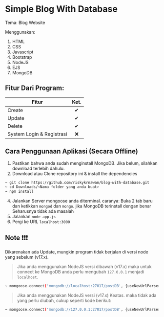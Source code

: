 # Simple Blog With Database

Tema: Blog Website

Menggunakan:


1. HTML
2. CSS
3. Javascript
4. Bootstrap
5. NodeJS
6. EJS
7. MongoDB


## Fitur Dari Program:

| Fitur                        | Ket.           |
| ---------------------------- |:--------------:| 
| Create                       | ✔              |
| Update                       | ✔              |
| Delete                       | ✔              |
| System Login & Registrasi    | ❌             |



## Cara Penggunaan Aplikasi (Secara Offline)

  1. Pastikan bahwa anda sudah menginstall MongoDB. Jika belum, silahkan download terlebih dahulu.
  2. Download atau Clone repository ini & install the dependencies
  ```sh
  ~ git clone https://github.com/riskykrnawan/blog-with-database.git
  ~ cd Downloads/<Nama folder yang anda buat>
  ~ npm install
  ```     
  4. Jalankan Server mongoose anda diterminal. caranya: Buka 2 tab baru dan ketikkan `mongod` dan `mongo`. jika MongoDB terinstall dengan benar Seharusnya tidak ada masalah
  5. Jalankan `node app.js`
  6. Pergi ke URL `localhost:3000`


## Note ❗❗❗

Dikarenakan ada Update, mungkin program tidak berjalan di versi node yang sebelum (v17.x).

> Jika anda menggunakan NodeJS versi dibawah (v17.x) maka untuk connect ke MongoDB anda perlu mengubah `127.0.0.1` menjadi `localhost`.   
```sh
~ mongoose.connect('mongodb://localhost:27017/postDB', {useNewUrlParser: true})
```

> Jika anda menggunakan NodeJS versi (v17.x) Keatas. maka tidak ada yang perlu diubah, cukup seperti kode berikut:
```sh
~ mongoose.connect('mongodb://127.0.0.1:27017/postDB', {useNewUrlParser: true})
```
